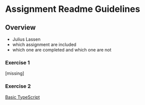 # Assignment Readme Guidelines

## Overview

- Julius Lassen
- which assignment are included
- which one are completed and which one are not

### Exercise 1
[missing]

### Exercise 2
[Basic TypeScript](https://github.com/FullStackTypeScriptCourse/course_material/blob/2024-S/01_typescript/exercises/TypeScriptBasics.md#typescript-basic-exercises)